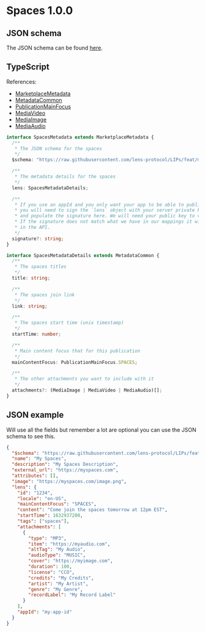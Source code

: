 # Spaces 1.0.0

## JSON schema

The JSON schema can be found [here](./schema.json).

## TypeScript

References:

- [MarketplaceMetadata](../../shared-ts-interfaces/marketplace-metadata.ts)
- [MetadataCommon](../../shared-ts-interfaces/metadata-common.ts)
- [PublicationMainFocus](../../shared-ts-interfaces/publication-main-focus.ts)
- [MediaVideo](../../shared-ts-interfaces/media/media-video.ts)
- [MediaImage](../../shared-ts-interfaces/media/media-image.ts)
- [MediaAudio](../../shared-ts-interfaces/media/media-audio.ts)

```ts
interface SpacesMetadata extends MarketplaceMetadata {
  /**
   * The JSON schema for the spaces
   */
  $schema: "https://raw.githubusercontent.com/lens-protocol/LIPs/feat/metadata-standards/lens-metadata-standards/publication/spaces/1.0.0/schema.json";

  /**
   * The metadata details for the spaces
   */
  lens: SpacesMetadataDetails;

  /**
   * If you use an appId and you only want your app to be able to publish under it,
   * you will need to sign the `lens` object with your server private key
   * and populate the signature here. We will need your public key to verify this.
   * If the signature does not match what we have in our mappings it will not be surfaced
   * in the API.
   */
  signature?: string;
}

interface SpacesMetadataDetails extends MetadataCommon {
  /**
   * The spaces titles
   */
  title: string;

  /**
   * The spaces join link
   */
  link: string;

  /**
   * The spaces start time (unix timestamp)
   */
  startTime: number;

  /**
   * Main content focus that for this publication
   */
  mainContentFocus: PublicationMainFocus.SPACES;

  /**
   * The other attachments you want to include with it
   */
  attachments?: (MediaImage | MediaVideo | MediaAudio)[];
}
```

## JSON example

Will use all the fields but remember a lot are optional you can use the JSON schema to see this.

```json
{
  "$schema": "https://raw.githubusercontent.com/lens-protocol/LIPs/feat/metadata-standards/lens-metadata-standards/publication/spaces/1.0.0/schema.json",
  "name": "My Spaces",
  "description": "My Spaces Description",
  "external_url": "https://myspaces.com",
  "attributes": [],
  "image": "https://myspaces.com/image.png",
  "lens": {
    "id": "1234",
    "locale": "en-US",
    "mainContentFocus": "SPACES",
    "content": "Come join the spaces tomorrow at 12pm EST",
    "startTime": 1632937200,
    "tags": ["spaces"],
    "attachments": [
      {
        "type": "MP3",
        "item": "https://myaudio.com",
        "altTag": "My Audio",
        "audioType": "MUSIC",
        "cover": "https://myimage.com",
        "duration": 100,
        "license": "CCO",
        "credits": "My Credits",
        "artist": "My Artist",
        "genre": "My Genre",
        "recordLabel": "My Record Label"
      }
    ],
    "appId": "my-app-id"
  }
}
```
